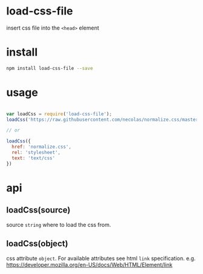 # load-css-file

insert css file into the `<head>` element

# install

```bash
npm install load-css-file --save
```

# usage

```js

var loadCss = require('load-css-file');
loadCss('https://raw.githubusercontent.com/necolas/normalize.css/master/normalize.css');

// or

loadCss({
  href: 'normalize.css',
  rel: 'stylesheet',
  text: 'text/css'
})

```

# api

## loadCss(source)

source `string` where to load the css from.

## loadCss(object)

css attribute `object`. For available attributes see html `link` specification.
e.g. https://developer.mozilla.org/en-US/docs/Web/HTML/Element/link

